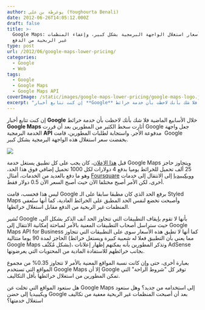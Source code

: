 ```yaml
---
author: يوغرطة بن علي (Youghourta Benali)
date: 2012-06-26T14:05:12.000Z
draft: false
title: >-
  Google Maps: تخفيض أسعار استغلال الواجهة البرمجية بشكل كبير، وإعفاء المنظمات
  غير الربحية من الدفع  
type: post
url: /2012/06/google-maps-lower-pricing/
categories:
  - Google
  - Web
tags:
  - Google
  - Google Maps
  - Google Maps API
coverImage: /static/images/google-maps-lower-pricing/google-maps-logo.jpg
excerpt: "إن كنت تتابع أخبار **Google** خلال الأسابيع الماضية فلا شك بأنك لاحظت بأن خدمة خرائط **Google Maps** أثارت سخط الكثير من المطورين بعد أن قررت Google جعل واجهة الخدمة البرمجية **API** مدفوعة الأجر. واستجابة لطلبات المطورين، قامت \_Google بخفضت سعر"
---
```

إن كنت تتابع أخبار **Google** خلال الأسابيع الماضية فلا شك بأنك لاحظت بأن خدمة خرائط **Google Maps** أثارت سخط الكثير من المطورين بعد أن قررت Google جعل واجهة الخدمة البرمجية **API** مدفوعة الأجر. واستجابة لطلبات المطورين، قامت  Google بخفضت سعر استغلال هذه الواجهة البرمجية بشكل كبير.

![](/static/images/google-maps-lower-pricing/google-maps-logo.jpg)

قبل [هذا الإعلان](http://googlegeodevelopers.blogspot.com/2012/06/lower-pricing-and-simplified-limits.html)، كان يجب على كل تطبيق يستغل خدمة Google Maps ويتجاوز حاجز 25 ألف تحميل للخرائط يوميا بدفع 4 دولارات لكل 1000 تحميل إضافي فوق هذا الحد، وهو ما دفع بالعديد من الخدمات، أمثال [Foursquare](https://www.it-scoop.com/2012/03/foursquare-openstreetmap/) و[ويكيبيديا](https://www.it-scoop.com/2012/04/wikipedia-openstreetmap/) إلى الانتقال إلى خدمات أخرى، لكن الأمر أصبح مختلفا الآن حيث أصبح السعر الآن 0.5 دولار فقط.

ليس هذا فحسب، قامت Google برفع الحد الذي كان مطبقا سابقا على الـ Styled Maps وأصبحت تخضع لنفس الحد المطبق على الخرائط العادية، كما أنها ستُعفي المنظمات غير الربحية من الدفع مقابل استغلال خرائطها.

تُشير Google بأنها لا تقوم بإيقاف التطبيقات التي تتجاوز الحد آنف الذكر بشكل آلي، حيث ستراسل أصحاب التطبيقات المعنية بالأمر لمباحثة إمكانية الانتقال إلى Google Maps API for Business كما أنها لا تطبق هذه الأسعار سوى على التطبيقات التي تتجاوز الحاجز لمدة 90 يوما متتالية (مما يعني بأن التطبيق فعلا له شعبية كبيرة ويستغل خرائط Google Maps بشكل مُكثّف)، وتذكر المطورين بأنه يمكنهم إظهار إعلانات AdSense بجانب خرائطهم للاستفادة المادية من المحتويات التي يعرضونها.

بعبارة أخرى، حتى وإن كانت نسبة المواقع المعنية بالأمر لا تتجاوز 0.35% من مجموع المواقع التي تستخدم Google Maps إلا أن Google توفر كل "شروط الراحة" التي تمكن المطورين من استغلال خرائطها بأقل التكاليف.

هل ستعود المواقع التي تخلت عن Google Maps إلى استخدامه من جديد؟ وهل ستعود ويكيبيديا إلى حضن Google بعد أن أصبحت المنظمات غير الربحية معفية من تكاليف استغلال خدمتها؟
